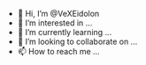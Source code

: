 - 👋 Hi, I’m @VeXEidolon
- 👀 I’m interested in ...
- 🌱 I’m currently learning ...
- 💞️ I’m looking to collaborate on ...
- 📫 How to reach me ...

<!---
VeXEidolon/VeXEidolon is a ✨ special ✨ repository because its `README.md` (this file) appears on your GitHub profile.
You can click the Preview link to take a look at your changes.
--->
